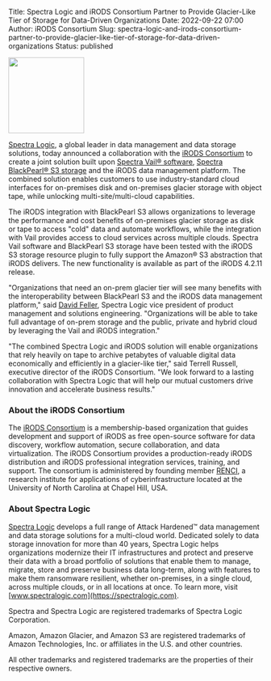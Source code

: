 Title: Spectra Logic and iRODS Consortium Partner to Provide Glacier-Like Tier of Storage for Data-Driven Organizations
Date: 2022-09-22 07:00
Author: iRODS Consortium
Slug: spectra-logic-and-irods-consortium-partner-to-provide-glacier-like-tier-of-storage-for-data-driven-organizations
Status: published

<img src="{filename}/images/spectra_logic_logo.png" width="150px" />

<br />

[Spectra Logic](https://spectralogic.com), a global leader in data management and data storage solutions, today announced a collaboration with the [iRODS Consortium](https://irods.org) to create a joint solution built upon [Spectra Vail® software](https://spectralogic.com/products/vail/), [Spectra BlackPearl® S3 storage](https://spectralogic.com/products/blackpearl-platform/blackpearl-s3-storage/) and the iRODS data management platform. The combined solution enables customers to use industry-standard cloud interfaces for on-premises disk and on-premises glacier storage with object tape, while unlocking multi-site/multi-cloud capabilities.

The iRODS integration with BlackPearl S3 allows organizations to leverage the performance and cost benefits of on-premises glacier storage as disk or tape to access "cold" data and automate workflows, while the integration with Vail provides access to cloud services across multiple clouds. Spectra Vail software and BlackPearl S3 storage have been tested with the iRODS S3 storage resource plugin to fully support the Amazon® S3 abstraction that iRODS delivers. The new functionality is available as part of the iRODS 4.2.11 release.

"Organizations that need an on-prem glacier tier will see many benefits with the interoperability between BlackPearl S3 and the iRODS data management platform," said [David Feller](https://spectralogic.com/management-team/david-feller-vice-president-product-management-solutions-engineering/), Spectra Logic vice president of product management and solutions engineering. "Organizations will be able to take full advantage of on-prem storage and the public, private and hybrid cloud by leveraging the Vail and iRODS integration."

"The combined Spectra Logic and iRODS solution will enable organizations that rely heavily on tape to archive petabytes of valuable digital data economically and efficiently in a glacier-like tier," said Terrell Russell, executive director of the iRODS Consortium. "We look forward to a lasting collaboration with Spectra Logic that will help our mutual customers drive innovation and accelerate business results."

### About the iRODS Consortium

The [iRODS Consortium](https://irods.org) is a membership-based organization that guides development and support of iRODS as free open-source software for data discovery, workflow automation, secure collaboration, and data virtualization. The iRODS Consortium provides a production-ready iRODS distribution and iRODS professional integration services, training, and support. The consortium is administered by founding member [RENCI](https://renci.org), a research institute for applications of cyberinfrastructure located at the University of North Carolina at Chapel Hill, USA.

### About Spectra Logic

[Spectra Logic](https://spectralogic.com) develops a full range of Attack Hardened™ data management and data storage solutions for a multi-cloud world. Dedicated solely to data storage innovation for more than 40 years, Spectra Logic helps organizations modernize their IT infrastructures and protect and preserve their data with a broad portfolio of solutions that enable them to manage, migrate, store and preserve business data long-term, along with features to make them ransomware resilient, whether on-premises, in a single cloud, across multiple clouds, or in all locations at once. To learn more, visit [www.spectralogic.com](https://spectralogic.com).

Spectra and Spectra Logic are registered trademarks of Spectra Logic Corporation.

Amazon, Amazon Glacier, and Amazon S3 are registered trademarks of Amazon Technologies, Inc. or affiliates in the U.S. and other countries.

All other trademarks and registered trademarks are the properties of their respective owners.

